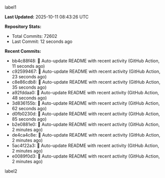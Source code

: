 
label1 
<!-- ACTIVITY_START -->
**Last Updated:** 2025-10-11 08:43:26 UTC

**Repository Stats:**
- Total Commits: 72602
- Last Commit: 12 seconds ago

**Recent Commits:**
- bb4c88f48: 🤖 Auto-update README with recent activity (GitHub Action, 11 seconds ago)
- c92599467: 🤖 Auto-update README with recent activity (GitHub Action, 23 seconds ago)
- c8e86cdb8: 🤖 Auto-update README with recent activity (GitHub Action, 35 seconds ago)
- a92fddaa0: 🤖 Auto-update README with recent activity (GitHub Action, 48 seconds ago)
- 3d836155b: 🤖 Auto-update README with recent activity (GitHub Action, 62 seconds ago)
- d0fb0230d: 🤖 Auto-update README with recent activity (GitHub Action, 85 seconds ago)
- b2e0881e0: 🤖 Auto-update README with recent activity (GitHub Action, 2 minutes ago)
- de4ca4c8e: 🤖 Auto-update README with recent activity (GitHub Action, 2 minutes ago)
- 5ac4f22a3: 🤖 Auto-update README with recent activity (GitHub Action, 2 minutes ago)
- e0089f0d3: 🤖 Auto-update README with recent activity (GitHub Action, 2 minutes ago)
<!-- ACTIVITY_END -->

label2
